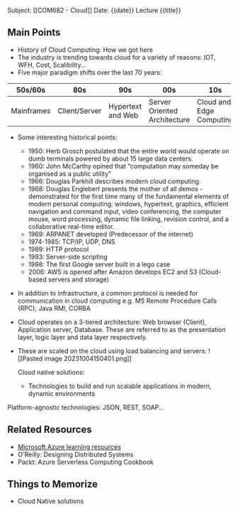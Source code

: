 Subject: [[COM682 - Cloud]]
Date: {{date}}
Lecture {{title}}

## Main Points
- History of Cloud Computing: How we got here
- The industry is trending towards cloud for a variety of reasons: IOT, WFH, Cost, Scalibility...
- Five major paradigm shifts over the last 70 years:

50s/60s | 80s | 90s | 00s | 10s
-----|-----|-----|-----|-----
Mainframes | Client/Server | Hypertext and Web | Server Oriented Architecture | Cloud and Edge Computing

- Some interesting historical points:
	- 1950: Herb Grosch postulated that the entire world would operate on dumb terminals powered by about 15 large data centers.
	- 1960: John McCarthy opined that “computation may someday be organised as a public utility”
	- 1966: Douglas Parkhill describes modern cloud computing.
	- 1968: Douglas Englebert presents the mother of all demos - demonstrated for the first time many of the fundamental elements of modern personal computing: windows, hypertext, graphics, efficient navigation and command input, video conferencing, the computer mouse, word processing, dynamic file linking, revision control, and a collaborative real-time editor.
	- 1969: ARPANET developed (Predecessor of the internet)
	- 1974-1985: TCP/IP, UDP, DNS
	- 1989: HTTP protocol
	- 1993: Server-side scripting
	- 1998: The first Google server built in a lego case
	- 2006: AWS is opened after Amazon develops EC2 and S3 (Cloud-based servers and storage)

- In addition to infrastructure, a common protocol is needed for communication in cloud computing e.g. MS Remote Procedure Calls (RPC), Java RMI, CORBA
- Cloud operates on a 3-tiered architecture: Web browser (Client), Application server, Database. These are referred to as the presentation layer, logic layer and data layer respectively.
- These are scaled on the cloud using load balancing and servers:
  ![[Pasted image 20231004150401.png]]
  
  Cloud native solutions:
	- Technologies to build and run scalable applications in modern, dynamic environments

Platform-agnostic technologies: JSON, REST, SOAP...
## Related Resources
- [Microsoft Azure learning resources](https://portal.azure.com/#view/Microsoft_Azure_Education/EducationMenuBlade/~/overview)
- O'Reilly: Designing Distributed Systems
- Packt: Azure Serverless Computing Cookbook
## Things to Memorize
- Cloud Native solutions